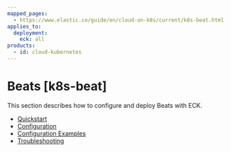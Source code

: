 ```yaml
---
mapped_pages:
  - https://www.elastic.co/guide/en/cloud-on-k8s/current/k8s-beat.html
applies_to:
  deployment:
    eck: all
products:
  - id: cloud-kubernetes
---
```


# Beats [k8s-beat]

This section describes how to configure and deploy Beats with ECK.

* [Quickstart](quickstart-beats.md)
* [Configuration](configuration-beats.md)
* [Configuration Examples](configuration-examples-beats.md)
* [Troubleshooting](troubleshooting-beats.md)





